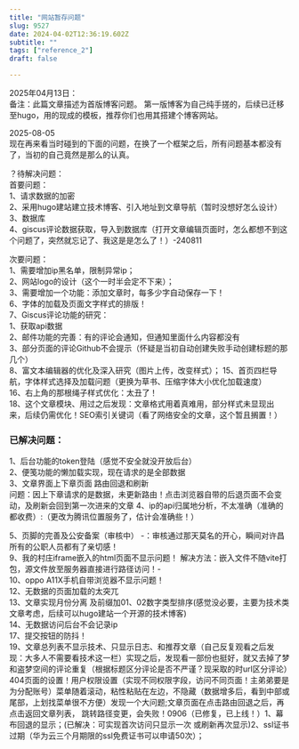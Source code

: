 ```yaml
--- 
title: "网站暂存问题" 
slug: 9527
date: 2024-04-02T12:36:19.602Z 
subtitle: "" 
tags: ["reference_2"] 
draft: false

--- 
```

2025年04月13日：  
备注：此篇文章描述为首版博客问题。
第一版博客为自己纯手搓的，后续已迁移至hugo，用的现成的模板，推荐你们也用其搭建个博客网站。


2025-08-05  
现在再来看当时碰到的下面的问题，在换了一个框架之后，所有问题基本都没有了，当初的自己竟然是那么的认真。

？待解决问题：   
首要问题：  
1、请求数据的加密  
2、采用hugo建站建立技术博客、引入地址到文章导航（暂时没想好怎么设计）   
3、数据库  
4、giscus评论数据获取，导入到数据库（打开文章编辑页面时，怎么都想不到这个问题了，突然就忘记了、我这是是怎么了！）-240811  


次要问题：  
1、需要增加ip黑名单，限制异常ip；  
2、网站logo的设计（这个一时半会定不下来）；  
3、需要增加一个功能：添加文章时，每多少字自动保存一下！  
6、字体的加载及页面文字样式的排版！   
7、Giscus评论功能的研究：  
        1、获取api数据   
        2、邮件功能的完善：有的评论会通知，但通知里面什么内容都没有  
        3、部分页面的评论Github不会提示（怀疑是当初自动创建失败手动创建标题的那几个）   
8、富文本编辑器的优化及深入研究（图片上传，改变样式）； 
15、首页四栏导航，字体样式选择及加载问题（更换为草书、压缩字体大小优化加载速度）   
16、右上角的那根绳子样式优化：太丑了！  
18、这个文章模块、用过之后发现：文章格式用着真难用，部分样式未显现出来，后续仍需优化！SEO索引关键词（看了网络安全的文章，这个暂且搁置！）   

### 已解决问题：     
1、后台功能的token登陆（感觉不安全就没开放后台）  
2、便笺功能的懒加载实现，现在请求的是全部数据    
3、文章界面上下章页面 路由回退和刷新  
问题：因上下章请求的是数据，未更新路由！点击浏览器自带的后退页面不会变动，及刷新会回到第一次进来的文章 4、ip的api归属地分析，不太准确（准确的都收费）:（更改为腾讯位置服务了，估计会准确些！） 

5、页脚的完善及公安备案（审核中）  -：审核通过那天莫名的开心，瞬间对许昌所有的公职人员都有了亲切感！   
9、我的村庄iframe嵌入的html页面不显示问题！ 解决方法：嵌入文件不随vite打包，源文件放至服务器直接进行路径访问！-  
10、oppo A11X手机自带浏览器不显示问题！   
12、无数据的页面加载的太突兀   
13、文章实现月份分离  及前缀加01、02数字类型排序(感觉没必要，主要为技术类文章考虑，后续可以hugo建站一个开源的技术博客)   
14、无数据访问后台不会记录ip     
17、提交按钮的防抖！  
19、文章总列表不显示技术、只显示日志、和推荐文章（自己反复观看之后发现：大多人不需要看技术这一栏）实现之后，发现看一部份也挺好，就又去掉了梦和盗梦空间的评论重复（根据标题区分评论是否不严谨？现采取的时url区分评论）404页面的设置！用户权限设置（实现不同权限字段，访问不同页面！主弟弟要是为分配账号）菜单随着滚动，粘性粘贴在左边，不隐藏（数据增多后，看到中部或尾部，上划找菜单很不方便）发现一个大问题;文章页面在点击路由回退之后，再点击返回文章列表，  跳转路径变更，会失败！0906（已修复，已上线！）1、幕布回退的显示；(已解决：可实现首次访问只显示一次 或刷新再次显示)2、ssl证书过期（华为云三个月期限的ssl免费证书可以申请50次）；

